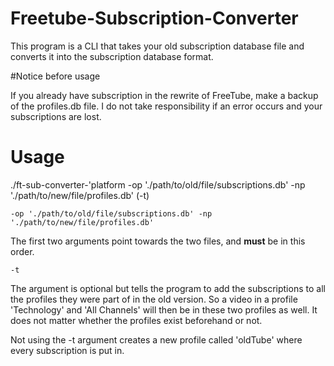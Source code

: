 # Freetube-Subscription-Converter
This program is a CLI that takes your old subscription database file and converts it into the subscription database format.

#Notice before usage

If you already have subscription in the rewrite of FreeTube, make a backup of the profiles.db file.
I do not take responsibility if an error occurs and your subscriptions are lost. 

# Usage
./ft-sub-converter-'platform -op './path/to/old/file/subscriptions.db' -np './path/to/new/file/profiles.db' (-t)

`-op './path/to/old/file/subscriptions.db' -np './path/to/new/file/profiles.db'`

The first two arguments point towards the two files, and **must** be in this order.

`-t`

The argument is optional but tells the program to add the subscriptions to all the profiles they were part of in the old version.
So a video in a profile 'Technology' and 'All Channels' will then be in these two profiles as well.
It does not matter whether the profiles exist beforehand or not.

Not using the -t argument creates a new profile called 'oldTube' where every subscription is put in.

 
